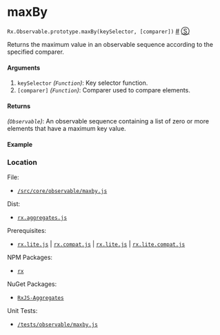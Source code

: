 # maxBy

`Rx.Observable.prototype.maxBy(keySelector, [comparer])`
<a href="#rxobservableprototypemaxbykeyselector-comparer">#</a> [&#x24C8;](https://github.com/Reactive-Extensions/RxJS/blob/master/src/core/linq/observable/maxby.js "View in source") 

Returns the maximum value in an observable sequence according to the specified comparer.

#### Arguments
1. `keySelector` *(`Function`)*: Key selector function.
2. `[comparer]` *(`Function`)*:  Comparer used to compare elements.
 
#### Returns
*(`Observable`)*: An observable sequence containing a list of zero or more elements that have a maximum key value.
 
#### Example

[](http://jsbin.com/zupib/1/embed?js,console)

### Location

File:
- [`/src/core/observable/maxby.js`](https://github.com/Reactive-Extensions/RxJS/blob/master/src/core/linq/observable/maxby.js)

Dist:
- [`rx.aggregates.js`](https://github.com/Reactive-Extensions/RxJS/blob/master/rx.aggregates.js)

Prerequisites:
- [`rx.lite.js`](https://github.com/Reactive-Extensions/RxJS/blob/master/dist/rx.js) | [`rx.compat.js`](https://github.com/Reactive-Extensions/RxJS/blob/master/dist/rx.compat.js) | [`rx.lite.js`](https://github.com/Reactive-Extensions/RxJS/blob/master/rx.lite.js) | [`rx.lite.compat.js`](https://github.com/Reactive-Extensions/RxJS/blob/master/rx.lite.compat.js)

NPM Packages:
- [`rx`](https://www.npmjs.org/package/rx)

NuGet Packages:
- [`RxJS-Aggregates`](http://www.nuget.org/packages/RxJS-Aggregates/)

Unit Tests:
- [`/tests/observable/maxby.js`](https://github.com/Reactive-Extensions/RxJS/blob/master/tests/observable/maxby.js)